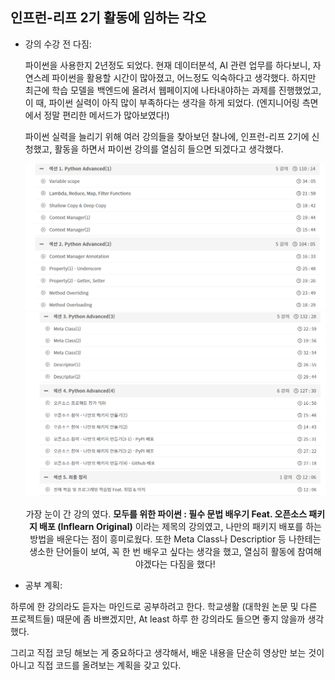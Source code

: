 ## 인프런-리프 2기 활동에 임하는 각오

- 강의 수강 전 다짐:

  파이썬을 사용한지 2년정도 되었다. 현재 데이터분석, AI 관련 업무를 하다보니, 자연스레 파이썬을 활용할 시간이 많아졌고, 어느정도 익숙하다고 생각했다. 하지만 최근에 학습 모델을 백엔드에 올려서 웹페이지에 나타내야하는 과제를 진행했었고, 이 때, 파이썬 실력이 아직 많이 부족하다는 생각을 하게 되었다. (엔지니어링 측면에서 정말 편리한 메서드가 많아보였다!) 

   파이썬 실력을 늘리기 위해 여러 강의들을 찾아보던 찰나에, 인프런-리프 2기에 신청했고, 활동을 하면서 파이썬 강의를 열심히 들으면 되겠다고 생각했다.

  <center> <img src="../image/course1.PNG" </center>

  <center> <img src="../image/course2.PNG" </center>

  가장 눈이 간 강의 였다. <b>모두를 위한 파이썬 : 필수 문법 배우기 Feat. 오픈소스 패키지 배포 (Inflearn Original)</b> 이라는 제목의 강의였고, 나만의 패키지 배포를 하는 방법을 배운다는 점이 흥미로웠다. 또한 Meta Class나 Descriptior 등 나한테는 생소한 단어들이 보여, 꼭 한 번 배우고 싶다는 생각을 했고, 열심히 활동에 참여해야겠다는 다짐을 했다!

  

- 공부 계획: 

하루에 한 강의라도 듣자는 마인드로 공부하려고 한다. 학교생활 (대학원 논문 및 다른 프로젝트들) 때문에 좀 바쁘겠지만, At least 하루 한 강의라도 들으면 좋지 않을까 생각했다.

그리고 직접 코딩 해보는 게  중요하다고 생각해서, 배운 내용을 단순히 영상만 보는 것이 아니고 직접 코드를 올려보는 계획을 갖고 있다.  

